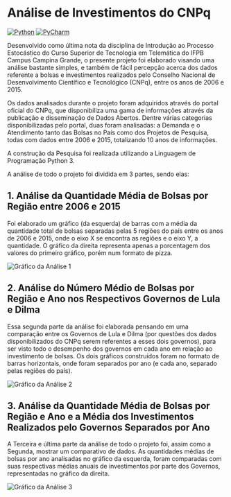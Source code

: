 # Análise de Investimentos do CNPq

[![Python](https://img.shields.io/badge/Python-3.6.8-blue)](https://www.python.org) [![PyCharm](https://img.shields.io/badge/PyCharm-2019.2-17CFB3)](https://www.jetbrains.com/pycharm/whatsnew/#v2019-2-jupyter-notebook)

Desenvolvido como última nota da disciplina de Introdução ao Processo Estocástico do Curso Superior de Tecnologia em Telemática do IFPB Campus Campina Grande, o presente projeto foi elaborado visando uma análise bastante simples, e também de fácil percepção acerca dos dados referente a bolsas e investimentos realizados pelo Conselho Nacional de Desenvolvimento Científico e Tecnológico (CNPq), entre os anos de 2006 e 2015.

Os dados analisados durante o projeto foram adquiridos através do portal oficial do CNPq, que disponibiliza uma gama de informações através da publicação e disseminação de Dados Abertos. Dentre várias categorias disponibilizadas pelo portal, duas foram analisadas: a Demanda e o Atendimento tanto das Bolsas no País como dos Projetos de Pesquisa, todas com dados entre 2006 e 2015, totalizando 10 anos de informações.

A construção da Pesquisa foi realizada utilizando a Linguagem de Programação Python 3.

A análise de todo o projeto foi dividida em 3 partes, sendo elas:

## 1. Análise da Quantidade Média de Bolsas por Região entre 2006 e 2015

Foi elaborado um gráfico (da esquerda) de barras com a média da quantidade total de bolsas separadas pelas 5 regiões do país entre os anos de 2006 e 2015, onde o eixo X se encontra as regiões e o eixo Y, a quantidade. O gráfico da direita representa apenas a porcentagem dos valores do primeiro gráfico, porém num formato de pizza.

![Gráfico da Análise 1](https://raw.githubusercontent.com/rodolfobolconte/analise_dados_cnpq/master/graficos/analise1.png)

## 2. Análise do Número Médio de Bolsas por Região e Ano nos Respectivos Governos de Lula e Dilma

Essa segunda parte da análise foi elaborada pensando em uma comparação entre os Governos de Lula e Dilma (por questões dos dados disponibilizados do CNPq serem referentes a esses dois governos), para ser visto todo o desempenho dos governos em cada ano em relação ao investimento de bolsas. Os dois gráficos construídos foram no formato de barras horizontais, onde foram separados por ano (e cada ano, separado pelas regiões do país).

![Gráfico da Análise 2](https://raw.githubusercontent.com/rodolfobolconte/analise_dados_cnpq/master/graficos/analise2.png)

## 3. Análise da Quantidade Média de Bolsas por Região e Ano e a Média dos Investimentos Realizados pelo Governos Separados por Ano

A Terceira e última parte da análise de todo o projeto foi, assim como a Segunda, mostrar um comparativo de dados. As quantidades médias de bolsas por ano analisadas no gráfico da esquerda, foram comparadas com suas respectivas médias anuais de investimentos por parte dos Governos, representadas no gráfico da direita.

![Gráfico da Análise 3](https://raw.githubusercontent.com/rodolfobolconte/analise_dados_cnpq/master/graficos/analise3.png)